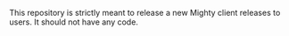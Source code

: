 This repository is strictly meant to release a new Mighty client releases to users. It should not have any code.
